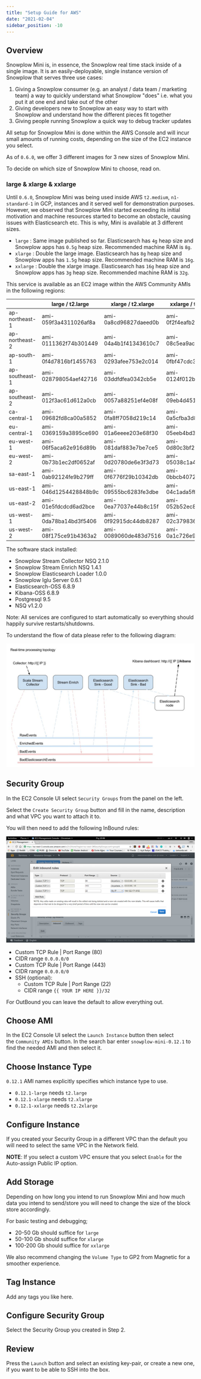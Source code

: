 ```yaml
---
title: "Setup Guide for AWS"
date: "2021-02-04"
sidebar_position: -10
---
```


## Overview

Snowplow Mini is, in essence, the Snowplow real time stack inside of a single image. It is an easily-deployable, single instance version of Snowplow that serves three use cases:

1. Giving a Snowplow consumer (e.g. an analyst / data team / marketing team) a way to quickly understand what Snowplow "does" i.e. what you put it at one end and take out of the other
2. Giving developers new to Snowplow an easy way to start with Snowplow and understand how the different pieces fit together
3. Giving people running Snowplow a quick way to debug tracker updates

All setup for Snowplow Mini is done within the AWS Console and will incur small amounts of running costs, depending on the size of the EC2 instance you select.

As of `0.6.0`, we offer 3 different images for 3 new sizes of Snowplow Mini.

To decide on which size of Snowplow Mini to choose, read on.

### large & xlarge & xxlarge

Until `0.6.0`, Snowplow Mini was being used inside AWS `t2.medium`, `n1-standard-1` in GCP, instances and it served well for demonstration purposes. However, we observed that Snowplow Mini started exceeding its initial motivation and machine resources started to become an obstacle, causing issues with Elasticsearch etc. This is why, Mini is available at 3 different sizes.

- `large` : Same image published so far. Elasticsearch has `4g` heap size and Snowplow apps has `0.5g` heap size. Recommended machine RAM is `8g`.
- `xlarge` : Double the large image. Elasticsearch has `8g` heap size and Snowplow apps has `1.5g` heap size. Recommended machine RAM is `16g`.
- `xxlarge` : Double the xlarge image. Elasticsearch has `16g` heap size and Snowplow apps has `3g` heap size. Recommended machine RAM is `32g`.

This service is available as an EC2 image within the AWS Community AMIs in the following regions:

|  | large / t2.large | xlarge / t2.xlarge | xxlarge / t2.xxlarge |
| --- | --- | --- | --- |
| ap-northeast-1 | ami-059f3a4311026af8a | ami-0a8cd96827daeed0b | ami-0f2f4eafb20c9cff3 |
| ap-northeast-2 | ami-0111362f74b301449 | ami-04a4b1f41343610c7 | ami-08c5ea9ac3a97784d |
| ap-south-1 | ami-0f4d7816bf1455763 | ami-0293afee753e2c014 | ami-0fbf47cdc34ba8442 |
| ap-southeast-1 | ami-028798054aef42716 | ami-03ddfdfea0342cb5e | ami-0124f012b3be08fb8 |
| ap-southeast-2 | ami-012f3ac61d612a0cb | ami-0057a88251ef4e08f | ami-09eb4d45154931978 |
| ca-central-1 | ami-09682fd8ca00a5852 | ami-0fa8ff7058d219c14 | ami-0a5cfba3d894e4f3c |
| eu-central-1 | ami-0369159a3895ce690 | ami-01a6eeee203e68f30 | ami-05eeb4bd3b1f60060 |
| eu-west-1 | ami-06f5aca62e916d89b | ami-081daf883e7be7ce5 | ami-0d80c3bf293423e8a |
| eu-west-2 | ami-0b73b1ec2df0652af | ami-0d20780de6e3f3d73 | ami-05038c1a4529a87d1 |
| sa-east-1 | ami-0ab92124fe9b279ff | ami-0f6776f29b10342db | ami-0bbcb4072052d6cfb |
| us-east-1 | ami-046d1254428848b9c | ami-09555bc6283fe3dbe | ami-04c1ada5ffcc133ed |
| us-east-2 | ami-01e5fdcdcd6ad2bce | ami-0ea77037e44b8c15f | ami-052b52ec8c9e2ff5d |
| us-west-1 | ami-0da78ba14bd3f5406 | ami-0f92915dc44db8287 | ami-02c379836813ec2c1 |
| us-west-2 | ami-08f175ce91b4363a2 | ami-0089060de483d7516 | ami-0a1c726e9dc781680 |

The software stack installed:

- Snowplow Stream Collector NSQ 2.1.0
- Snowplow Stream Enrich NSQ 1.4.1
- Snowplow Elasticsearch Loader 1.0.0
- Snowplow Iglu Server 0.6.1
- Elasticsearch-OSS 6.8.9
- Kibana-OSS 6.8.9
- Postgresql 9.5
- NSQ v1.2.0

Note: All services are configured to start automatically so everything should happily survive restarts/shutdowns.

To understand the flow of data please refer to the following diagram:

![This image has an empty alt attribute; its file name is snowplow-mini-topology.jpg](images/snowplow-mini-topology.jpg)

## Security Group

In the EC2 Console UI select `Security Groups` from the panel on the left.

Select the `Create Security Group` button and fill in the name, description and what VPC you want to attach it to.

You will then need to add the following InBound rules:

![snowplow-mini-security-group-setup](images/security-groups-setup.png)

- Custom TCP Rule | Port Range (80)
- CIDR range `0.0.0.0/0`
- Custom TCP Rule | Port Range (443)
- CIDR range `0.0.0.0/0`
- SSH (optional):
    - Custom TCP Rule | Port Range (22)
    - CIDR range `{{ YOUR IP HERE }}/32`

For OutBound you can leave the default to allow everything out.

## Choose AMI

In the EC2 Console UI select the `Launch Instance` button then select the `Community AMIs` button. In the search bar enter `snowplow-mini-0.12.1` to find the needed AMI and then select it.

## Choose Instance Type

`0.12.1` AMI names explicitly specifies which instance type to use.

- `0.12.1-large` needs `t2.large`
- `0.12.1-xlarge` needs `t2.xlarge`
- `0.12.1-xxlarge` needs `t2.2xlarge`

## Configure Instance

If you created your Security Group in a different VPC than the default you will need to select the same VPC in the Network field.

**NOTE**: If you select a custom VPC ensure that you select `Enable` for the Auto-assign Public IP option.

## Add Storage

Depending on how long you intend to run Snowplow Mini and how much data you intend to send/store you will need to change the size of the block store accordingly.

For basic testing and debugging;

- 20-50 Gb should suffice for `large`
- 50-100 Gb should suffice for `xlarge`
- 100-200 Gb should suffice for `xxlarge`

We also recommend changing the `Volume Type` to GP2 from Magnetic for a smoother experience.

## Tag Instance

Add any tags you like here.

## Configure Security Group

Select the Security Group you created in Step 2.

## Review

Press the `Launch` button and select an existing key-pair, or create a new one, if you want to be able to SSH into the box.
